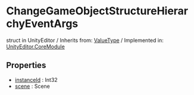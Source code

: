 # ChangeGameObjectStructureHierarchyEventArgs
struct in UnityEditor
 / Inherits from: <a href="https://docs.unity3d.com/6000.1/Documentation/ScriptReference/ValueType.html">ValueType</a> / Implemented in: <a href="https://docs.unity3d.com/6000.1/Documentation/ScriptReference/UnityEditor.CoreModule.html">UnityEditor.CoreModule</a>

## Properties
- <a href="https://docs.unity3d.com/6000.1/Documentation/ScriptReference/ChangeGameObjectStructureHierarchyEventArgs-instanceId.html">instanceId</a> : Int32
- <a href="https://docs.unity3d.com/6000.1/Documentation/ScriptReference/ChangeGameObjectStructureHierarchyEventArgs-scene.html">scene</a> : Scene
